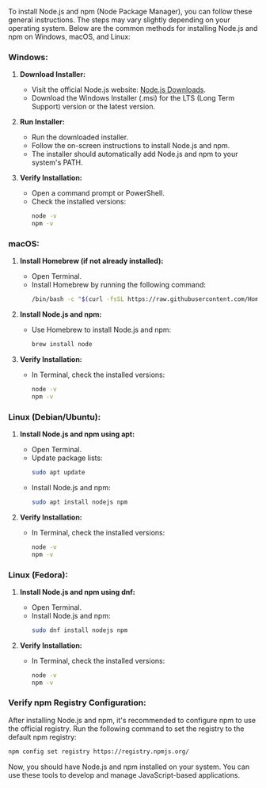 To install Node.js and npm (Node Package Manager), you can follow these general instructions. The steps may vary slightly depending on your operating system. Below are the common methods for installing Node.js and npm on Windows, macOS, and Linux:

### Windows:

1. **Download Installer:**
   - Visit the official Node.js website: [Node.js Downloads](https://nodejs.org/en/download/).
   - Download the Windows Installer (.msi) for the LTS (Long Term Support) version or the latest version.

2. **Run Installer:**
   - Run the downloaded installer.
   - Follow the on-screen instructions to install Node.js and npm.
   - The installer should automatically add Node.js and npm to your system's PATH.

3. **Verify Installation:**
   - Open a command prompt or PowerShell.
   - Check the installed versions:
     ```bash
     node -v
     npm -v
     ```

### macOS:

1. **Install Homebrew (if not already installed):**
   - Open Terminal.
   - Install Homebrew by running the following command:
     ```bash
     /bin/bash -c "$(curl -fsSL https://raw.githubusercontent.com/Homebrew/install/HEAD/install.sh)"
     ```

2. **Install Node.js and npm:**
   - Use Homebrew to install Node.js and npm:
     ```bash
     brew install node
     ```

3. **Verify Installation:**
   - In Terminal, check the installed versions:
     ```bash
     node -v
     npm -v
     ```

### Linux (Debian/Ubuntu):

1. **Install Node.js and npm using apt:**
   - Open Terminal.
   - Update package lists:
     ```bash
     sudo apt update
     ```
   - Install Node.js and npm:
     ```bash
     sudo apt install nodejs npm
     ```

2. **Verify Installation:**
   - In Terminal, check the installed versions:
     ```bash
     node -v
     npm -v
     ```

### Linux (Fedora):

1. **Install Node.js and npm using dnf:**
   - Open Terminal.
   - Install Node.js and npm:
     ```bash
     sudo dnf install nodejs npm
     ```

2. **Verify Installation:**
   - In Terminal, check the installed versions:
     ```bash
     node -v
     npm -v
     ```

### Verify npm Registry Configuration:

After installing Node.js and npm, it's recommended to configure npm to use the official registry. Run the following command to set the registry to the default npm registry:

```bash
npm config set registry https://registry.npmjs.org/
```

Now, you should have Node.js and npm installed on your system. You can use these tools to develop and manage JavaScript-based applications.
